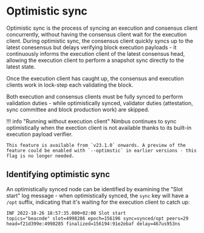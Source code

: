 # Optimistic sync

Optimistic sync is the process of syncing an execution and consensus client concurrently, without having the consensus client wait for the execution client. During optimistic sync, the consensus client quickly syncs up to the latest conesensus but delays verifying block execution payloads - it continuously informs the execution client of the latest consensus head, allowing the execution client to perform a snapshot sync directly to the latest state.

Once the execution client has caught up, the consensus and execution clients work in lock-step each validating the block.

Both execution and consensus clients must be fully synced to perform validation duties - while optimistically synced, validator duties (attestation, sync committee and block production work) are skipped.

!!! info "Running without execution client"
    Nimbus continues to sync optimistically when the exection client is not available thanks to its built-in execution payload verifier.

    This feature is available from `v23.1.0` onwards. A preview of the feature could be enabled with `--optimstic` in earlier versions - this flag is no longer needed.

## Identifying optimistic sync

An optimistically synced node can be identified by examining the "Slot start" log message - when optimistically synced, the `sync` key will have a `/opt` suffix, indicating that it's waiting for the execution client to catch up:

```
INF 2022-10-26 18:57:35.000+02:00 Slot start                                 topics="beacnde" slot=4998286 epoch=156196 sync=synced/opt peers=29 head=f21d399e:4998285 finalized=156194:91e2ebaf delay=467us953ns
```
